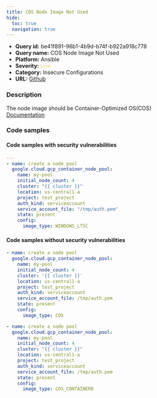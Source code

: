 ```yaml
---
title: COS Node Image Not Used
hide:
  toc: true
  navigation: true
---
```


<style>
  .highlight .hll {
    background-color: #ff171742;
  }
  .md-content {
    max-width: 1100px;
    margin: 0 auto;
  }
</style>

-   **Query id:** be41f891-96b1-4b9d-b74f-b922a918c778
-   **Query name:** COS Node Image Not Used
-   **Platform:** Ansible
-   **Severity:** <span style="color:#edd57e">Low</span>
-   **Category:** Insecure Configurations
-   **URL:** [Github](https://github.com/Checkmarx/kics/tree/master/assets/queries/ansible/gcp/cos_node_image_not_used)

### Description
The node image should be Container-Optimized OS(COS)<br>
[Documentation](https://docs.ansible.com/ansible/latest/collections/google/cloud/gcp_container_node_pool_module.html#parameter-config/image_type)

### Code samples
#### Code samples with security vulnerabilities
```yaml title="Positive test num. 1 - yaml file" hl_lines="13"
---
- name: create a node pool
  google.cloud.gcp_container_node_pool:
    name: my-pool
    initial_node_count: 4
    cluster: "{{ cluster }}"
    location: us-central1-a
    project: test_project
    auth_kind: serviceaccount
    service_account_file: "/tmp/auth.pem"
    state: present
    config:
      image_type: WINDOWS_LTSC

```


#### Code samples without security vulnerabilities
```yaml title="Negative test num. 1 - yaml file"
- name: create a node pool
  google.cloud.gcp_container_node_pool:
    name: my-pool
    initial_node_count: 4
    cluster: '{{ cluster }}'
    location: us-central1-a
    project: test_project
    auth_kind: serviceaccount
    service_account_file: /tmp/auth.pem
    state: present
    config:
      image_type: COS

```
```yaml title="Negative test num. 2 - yaml file"
- name: create a node pool
  google.cloud.gcp_container_node_pool:
    name: my-pool
    initial_node_count: 4
    cluster: "{{ cluster }}"
    location: us-central1-a
    project: test_project
    auth_kind: serviceaccount
    service_account_file: /tmp/auth.pem
    state: present
    config:
      image_type: COS_CONTAINERD

```
